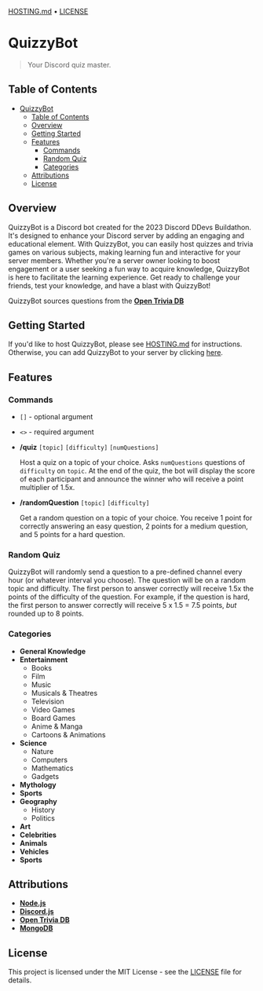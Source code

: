 
[HOSTING.md](docs/HOSTING.md) • [LICENSE](LICENSE)

# QuizzyBot

> Your Discord quiz master.

## Table of Contents

<!-- TOC -->
* [QuizzyBot](#quizzybot)
  * [Table of Contents](#table-of-contents)
  * [Overview](#overview)
  * [Getting Started](#getting-started)
  * [Features](#features)
    * [Commands](#commands)
    * [Random Quiz](#random-quiz)
    * [Categories](#categories)
  * [Attributions](#attributions)
  * [License](#license)
<!-- TOC -->

## Overview

QuizzyBot is a Discord bot created for the 2023 Discord DDevs Buildathon. It's designed to enhance your Discord server
by adding an engaging and educational element. With QuizzyBot, you can easily host quizzes and trivia games on various
subjects, making learning fun and interactive for your server members. Whether you're a server owner looking to boost
engagement or a user seeking a fun way to acquire knowledge, QuizzyBot is here to facilitate the learning experience.
Get ready to challenge your friends, test your knowledge, and have a blast with QuizzyBot!

QuizzyBot sources questions from the [**Open Trivia DB**](https://opentdb.com/)

## Getting Started

If you'd like to host QuizzyBot, please see [HOSTING.md](docs/HOSTING.md) for instructions.
Otherwise, you can add QuizzyBot to your server by
clicking [here](https://discord.com/api/oauth2/authorize?client_id=1168686016866041916&permissions=2048&scope=bot).

## Features

### Commands

- `[]` - optional argument
- `<>` - required argument


- **/quiz** `[topic]` `[difficulty]` `[numQuestions]`

  Host a quiz on a topic of your choice. Asks `numQuestions` questions of `difficulty` on `topic`.
  At the end of the quiz, the bot will display the score of each participant and announce the winner who will receive
  a point multiplier of 1.5x.

- **/randomQuestion** `[topic]` `[difficulty]`

  Get a random question on a topic of your choice. You receive 1 point for correctly answering an easy question, 2
  points for a medium question, and 5 points for a hard question.

### Random Quiz

QuizzyBot will randomly send a question to a pre-defined channel every hour (or whatever interval you choose). The
question will be on a random topic and difficulty. The first person to answer correctly will receive 1.5x the points
of the difficulty of the question. For example, if the question is hard, the first person to answer correctly will
receive 5 x 1.5 = 7.5 points, *but* rounded up to 8 points.

### Categories

- **General Knowledge**
- **Entertainment**
    - Books
    - Film
    - Music
    - Musicals & Theatres
    - Television
    - Video Games
    - Board Games
    - Anime & Manga
    - Cartoons & Animations
- **Science**
    - Nature
    - Computers
    - Mathematics
    - Gadgets
- **Mythology**
- **Sports**
- **Geography**
    - History
    - Politics
- **Art**
- **Celebrities**
- **Animals**
- **Vehicles**
- **Sports**

## Attributions

- [**Node.js**](https://nodejs.org/en/)
- [**Discord.js**](https://discord.js.org/#/)
- [**Open Trivia DB**](https://opentdb.com/)
- [**MongoDB**](https://www.mongodb.com/)

## License

This project is licensed under the MIT License - see the [LICENSE](LICENSE) file for details.



